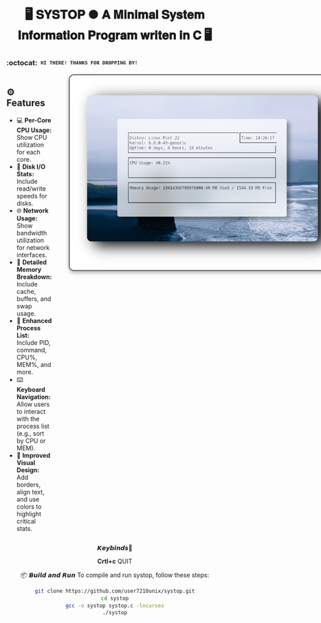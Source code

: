 <div align="center">
  <h1>🖥️ <strong>𝐒𝐘𝐒𝐓𝐎𝐏 ● 𝐀 𝐌𝐢𝐧𝐢𝐦𝐚𝐥 𝐒𝐲𝐬𝐭𝐞𝐦 𝐈𝐧𝐟𝐨𝐫𝐦𝐚𝐭𝐢𝐨𝐧 𝐏𝐫𝐨𝐠𝐫𝐚𝐦 𝐰𝐫𝐢𝐭𝐞𝐧 𝐢𝐧 𝐂</strong> 🖥️</h1>
</div>

### :octocat: ‎ <sup><sub><samp>HI THERE! THANKS FOR DROPPING BY!</samp></sub></sup>

<div style="display: flex; align-items: flex-start;">
  <!-- Features Text on the Left -->
  <div style="flex: 1; padding-right: 20px;">
    <h2>⚙️ Features</h2>
    <ul>
      <li>💻 <strong>Per-Core CPU Usage:</strong>  Show CPU utilization for each core. </li>
      <li>💾 <strong>Disk I/O Stats:</strong>  Include read/write speeds for disks. </li>
      <li>🌐 <strong>Network Usage:</strong> Show bandwidth utilization for network interfaces. </li>
      <li>🧮 <strong>Detailed Memory Breakdown:</strong>  Include cache, buffers, and swap usage. </li>
      <li>🔎 <strong>Enhanced Process List:</strong> Include PID, command, CPU%, MEM%, and more. </li>
      <li>⌨️ <strong>Keyboard Navigation:</strong> Allow users to interact with the process list (e.g., sort by CPU or MEM). </li>
      <li>🎨 <strong>Improved Visual Design:</strong> Add borders, align text, and use colors to highlight critical stats. </li>
    </ul>
  </div>

  <!-- Image on the Right -->
  <div style="flex-shrink: 0; padding-left: 20px;">
    <img src="showcase/top.png" alt="Preview" width="650" style="border: 2px solid #555; border-radius: 12px; box-shadow: 0 4px 10px rgba(0, 0, 0, 0.3);">
  </div>
</div>


<div align="center">


𝙆𝙚𝙮𝙗𝙞𝙣𝙙𝙨🔑

**Crtl+c** QUIT


📦 𝘽𝙪𝙞𝙡𝙙 𝙖𝙣𝙙 𝙍𝙪𝙣
To compile and run systop, follow these steps:


```bash
git clone https://github.com/user7210unix/systop.git
cd systop
gcc -o systop systop.c -lncurses
./systop
